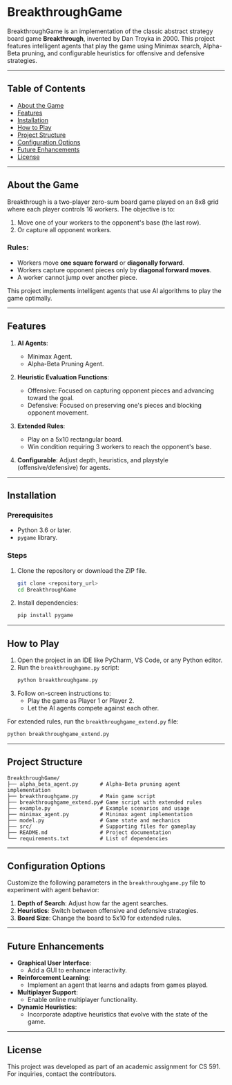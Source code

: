 # BreakthroughGame

BreakthroughGame is an implementation of the classic abstract strategy board game **Breakthrough**, invented by Dan Troyka in 2000. This project features intelligent agents that play the game using Minimax search, Alpha-Beta pruning, and configurable heuristics for offensive and defensive strategies.

---

## Table of Contents
- [About the Game](#about-the-game)
- [Features](#features)
- [Installation](#installation)
- [How to Play](#how-to-play)
- [Project Structure](#project-structure)
- [Configuration Options](#configuration-options)
- [Future Enhancements](#future-enhancements)
- [License](#license)

---

## About the Game
Breakthrough is a two-player zero-sum board game played on an 8x8 grid where each player controls 16 workers. The objective is to:
1. Move one of your workers to the opponent's base (the last row).
2. Or capture all opponent workers.

### Rules:
- Workers move **one square forward** or **diagonally forward**.
- Workers capture opponent pieces only by **diagonal forward moves**.
- A worker cannot jump over another piece.

This project implements intelligent agents that use AI algorithms to play the game optimally.

---

## Features
1. **AI Agents**:
   - Minimax Agent.
   - Alpha-Beta Pruning Agent.
2. **Heuristic Evaluation Functions**:
   - Offensive: Focused on capturing opponent pieces and advancing toward the goal.
   - Defensive: Focused on preserving one's pieces and blocking opponent movement.
3. **Extended Rules**:
   - Play on a 5x10 rectangular board.
   - Win condition requiring 3 workers to reach the opponent's base.

4. **Configurable**: Adjust depth, heuristics, and playstyle (offensive/defensive) for agents.

---

## Installation

### Prerequisites
- Python 3.6 or later.
- `pygame` library.

### Steps
1. Clone the repository or download the ZIP file.
   ```bash
   git clone <repository_url>
   cd BreakthroughGame
   ```
2. Install dependencies:
   ```bash
   pip install pygame
   ```

---

## How to Play

1. Open the project in an IDE like PyCharm, VS Code, or any Python editor.
2. Run the `breakthroughgame.py` script:
   ```bash
   python breakthroughgame.py
   ```
3. Follow on-screen instructions to:
   - Play the game as Player 1 or Player 2.
   - Let the AI agents compete against each other.

For extended rules, run the `breakthroughgame_extend.py` file:
```bash
python breakthroughgame_extend.py
```

---

## Project Structure
```
BreakthroughGame/
├── alpha_beta_agent.py       # Alpha-Beta pruning agent implementation
├── breakthroughgame.py       # Main game script
├── breakthroughgame_extend.py# Game script with extended rules
├── example.py                # Example scenarios and usage
├── minimax_agent.py          # Minimax agent implementation
├── model.py                  # Game state and mechanics
├── src/                      # Supporting files for gameplay
├── README.md                 # Project documentation
└── requirements.txt          # List of dependencies
```

---

## Configuration Options
Customize the following parameters in the `breakthroughgame.py` file to experiment with agent behavior:
1. **Depth of Search**: Adjust how far the agent searches.
2. **Heuristics**: Switch between offensive and defensive strategies.
3. **Board Size**: Change the board to 5x10 for extended rules.

---

## Future Enhancements
- **Graphical User Interface**:
  - Add a GUI to enhance interactivity.
- **Reinforcement Learning**:
  - Implement an agent that learns and adapts from games played.
- **Multiplayer Support**:
  - Enable online multiplayer functionality.
- **Dynamic Heuristics**:
  - Incorporate adaptive heuristics that evolve with the state of the game.

---

## License
This project was developed as part of an academic assignment for CS 591. For inquiries, contact the contributors.